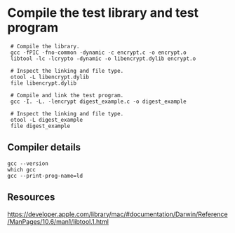 # Compile the test library and test program

     # Compile the library.
     gcc -fPIC -fno-common -dynamic -c encrypt.c -o encrypt.o
     libtool -lc -lcrypto -dynamic -o libencrypt.dylib encrypt.o

     # Inspect the linking and file type.
     otool -L libencrypt.dylib
     file libencrypt.dylib

     # Compile and link the test program.
     gcc -I. -L. -lencrypt digest_example.c -o digest_example

     # Inspect the linking and file type.
     otool -L digest_example
     file digest_example

## Compiler details

    gcc --version
    which gcc
    gcc --print-prog-name=ld


## Resources

https://developer.apple.com/library/mac/#documentation/Darwin/Reference/ManPages/10.6/man1/libtool.1.html
